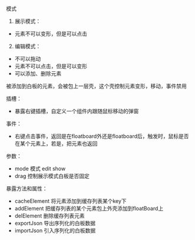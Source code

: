 模式

1. 展示模式：

+ 元素不可以变形，但是可以点击

2. 编辑模式：

+ 不可以拖动
+ 元素不可以点击，但是可以变形
+ 可以添加、删除元素

被添加到白板的元素，会被包上一层壳，这个壳控制元素变形，移动，事件禁用

插槽：

+ 暴露右键插槽，自定义一个组件内跟随鼠标移动的弹窗

事件：

+ 右键点击事件，返回是在floatboard外还是floatboard后，触发时，鼠标是否在某个元素上，若是，把元素也返回

参数：

+ mode 模式 edit show
+ drag 控制展示模式白板是否固定

暴露方法和属性：

+ cacheElement 将元素添加到缓存列表某个key下
+ addElement 把缓存列表的某个元素包上外壳添加到floatBoard上
+ delElement 删除缓存列表元素
+ exportJson 导出序列化的白板数据
+ importJson 引入序列化的白板数据


